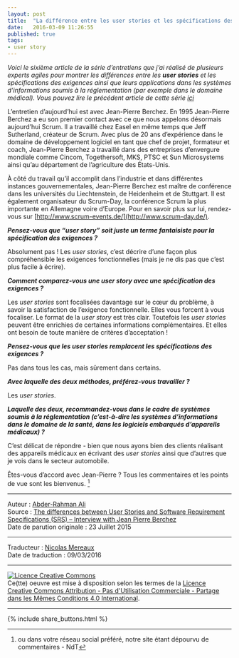 ```yaml
---
layout: post
title:  "La différence entre les user stories et les spécifications des exigences - Entretien avec Jean-Pierre Berchez"
date:   2016-03-09 11:26:55
published: true
tags:
- user story
---
```


_Voici le sixième article de la série d’entretiens que j’ai réalisé de plusieurs experts agiles pour montrer les différences entre les **user stories** et les spécifications des exigences ainsi que leurs applications dans les systèmes d’informations soumis à la réglementation (par exemple  dans le domaine médical). Vous pouvez lire le précédent article de cette série [ici](http://www.les-traducteurs-agiles.org/user-stories/2016/03/08/differences-entre-les-user-stories-et-les-specifications-des-exigences-par-alistair-cockburn.html)_

L’entretien d’aujourd’hui est avec Jean-Pierre Berchez. En 1995 Jean-Pierre Berchez a eu son premier contact avec ce que nous appelons désormais aujourd’hui Scrum. Il a travaillé chez Easel en même temps que Jeff Sutherland, créateur de Scrum. Avec plus de 20 ans d’expérience dans le domaine de développement logiciel en tant que chef de projet, formateur et coach, Jean-Pierre Berchez a travaillé dans des entreprises d’envergure mondiale comme Cincom, Togethersoft, MKS, PTSC et Sun Microsystems ainsi qu’au département de l’agriculture des États-Unis.

À côté du travail qu’il accomplit dans l’industrie et dans différentes instances gouvernementales, Jean-Pierre Berchez est maître de conférence dans les universités du Liechtenstein, de Heidenheim et de Stuttgart. Il est également organisateur du Scrum-Day, la conférence Scrum la plus importante en Allemagne voire d’Europe. Pour en savoir plus sur lui, rendez-vous sur [http://www.scrum-events.de/](http://www.scrum-day.de/).

**_Pensez-vous que “user story” soit juste un terme fantaisiste pour la spécification des exigences ?_**

Absolument pas ! Les _user stories_, c’est décrire d’une façon plus compréhensible les exigences fonctionnelles (mais je ne dis pas que c’est plus facile à écrire).

**_Comment comparez-vous une user story avec une spécification des exigences ?_**

Les _user stories_ sont focalisées davantage sur le cœur du problème, à savoir la satisfaction de l’exigence fonctionnelle. Elles vous forcent à vous focaliser. Le format de la _user story_ est très clair.  Toutefois les _user stories_ peuvent être enrichies de certaines informations complémentaires. Et elles ont besoin de toute manière de critères d’acceptation !

**_Pensez-vous que les user stories remplacent les spécifications des exigences ?_**

Pas dans tous les cas, mais sûrement dans certains.

**_Avec laquelle des deux méthodes, préférez-vous travailler ?_**

Les _user stories_.

**_Laquelle des deux, recommandez-vous dans le cadre de systèmes soumis à la réglementation (c’est-à-dire les systèmes d’informations dans le domaine de la santé, dans les logiciels embarqués d’appareils médicaux) ?_**

C’est délicat de répondre - bien que nous ayons bien des clients réalisant des appareils médicaux en écrivant des _user stories_ ainsi que d’autres que je vois dans le secteur automobile.

Êtes-vous d’accord avec Jean-Pierre ? Tous les commentaires et les points de vue sont les bienvenus. [^1]

[^1]: ou dans votre réseau social préféré, notre site étant dépourvu de commentaires - NdT

---  
Auteur : [Abder-Rahman Ali](https://twitter.com/abderhasan)  
Source : [The differences between User Stories and Software Requirement Specifications (SRS) – Interview with Jean Pierre Berchez](https://www.healthcareguys.com/2015/07/18/the-differences-between-user-stories-and-software-requirement-specifications-srs-interview-with-jean-pierre-berchez/)  
Date de parution originale : 23 Juillet 2015  

---
Traducteur : [Nicolas Mereaux](http://www.les-traducteurs-agiles.org/traducteurs/)  
Date de traduction : 09/03/2016  

---

<a rel="license" href="http://creativecommons.org/licenses/by-nc-sa/4.0/"><img alt="Licence Creative Commons" style="border-width:0" src="http://i.creativecommons.org/l/by-nc-sa/4.0/88x31.png" /></a><br />Ce(tte) oeuvre est mise à disposition selon les termes de la <a rel="license" href="http://creativecommons.org/licenses/by-nc-sa/4.0/">Licence Creative Commons Attribution - Pas d'Utilisation Commerciale - Partage dans les Mêmes Conditions 4.0 International</a>.

---

{% include share_buttons.html %}
